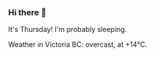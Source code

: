 ### Hi there :wave:

It's Thursday! I'm probably sleeping.

Weather in Victoria BC: overcast, at +14°C.
